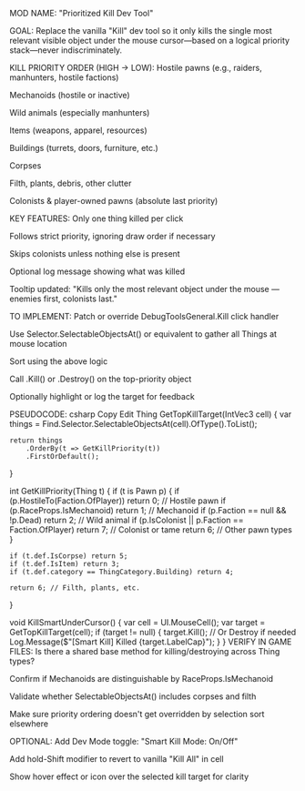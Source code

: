 MOD NAME: "Prioritized Kill Dev Tool"

GOAL: Replace the vanilla "Kill" dev tool so it only kills the single most relevant visible object under the mouse cursor—based on a logical priority stack—never indiscriminately.

KILL PRIORITY ORDER (HIGH → LOW):
Hostile pawns (e.g., raiders, manhunters, hostile factions)

Mechanoids (hostile or inactive)

Wild animals (especially manhunters)

Items (weapons, apparel, resources)

Buildings (turrets, doors, furniture, etc.)

Corpses

Filth, plants, debris, other clutter

Colonists & player-owned pawns (absolute last priority)

KEY FEATURES:
Only one thing killed per click

Follows strict priority, ignoring draw order if necessary

Skips colonists unless nothing else is present

Optional log message showing what was killed

Tooltip updated:
"Kills only the most relevant object under the mouse — enemies first, colonists last."

TO IMPLEMENT:
Patch or override DebugToolsGeneral.Kill click handler

Use Selector.SelectableObjectsAt() or equivalent to gather all Things at mouse location

Sort using the above logic

Call .Kill() or .Destroy() on the top-priority object

Optionally highlight or log the target for feedback

PSEUDOCODE:
csharp
Copy
Edit
Thing GetTopKillTarget(IntVec3 cell)
{
    var things = Find.Selector.SelectableObjectsAt(cell).OfType<Thing>().ToList();

    return things
        .OrderBy(t => GetKillPriority(t))
        .FirstOrDefault();
}

int GetKillPriority(Thing t)
{
    if (t is Pawn p)
    {
        if (p.HostileTo(Faction.OfPlayer)) return 0; // Hostile pawn
        if (p.RaceProps.IsMechanoid) return 1;       // Mechanoid
        if (p.Faction == null && !p.Dead) return 2;  // Wild animal
        if (p.IsColonist || p.Faction == Faction.OfPlayer) return 7; // Colonist or tame
        return 6; // Other pawn types
    }

    if (t.def.IsCorpse) return 5;
    if (t.def.IsItem) return 3;
    if (t.def.category == ThingCategory.Building) return 4;

    return 6; // Filth, plants, etc.
}

void KillSmartUnderCursor()
{
    var cell = UI.MouseCell();
    var target = GetTopKillTarget(cell);
    if (target != null)
    {
        target.Kill(); // Or Destroy if needed
        Log.Message($"[Smart Kill] Killed {target.LabelCap}");
    }
}
VERIFY IN GAME FILES:
Is there a shared base method for killing/destroying across Thing types?

Confirm if Mechanoids are distinguishable by RaceProps.IsMechanoid

Validate whether SelectableObjectsAt() includes corpses and filth

Make sure priority ordering doesn't get overridden by selection sort elsewhere

OPTIONAL:
Add Dev Mode toggle: "Smart Kill Mode: On/Off"

Add hold-Shift modifier to revert to vanilla "Kill All" in cell

Show hover effect or icon over the selected kill target for clarity

